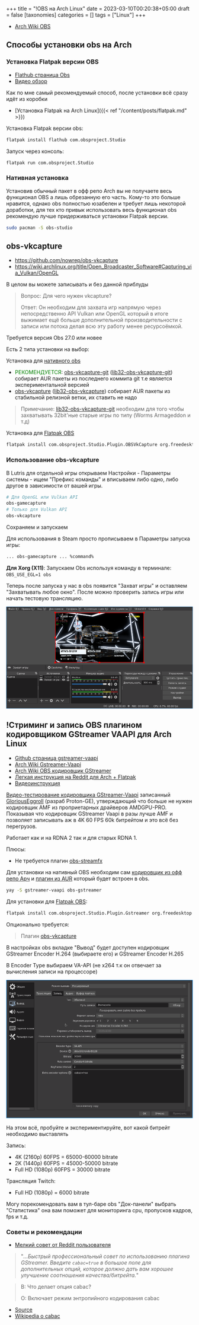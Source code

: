 +++
title = "!OBS на Arch Linux"
date = 2023-03-10T00:20:38+05:00
draft = false
[taxonomies]
categories = []
tags = ["Linux"]
+++

* [Arch Wiki OBS](https://wiki.archlinux.org/title/Open_Broadcaster_Software)

## Способы установки obs на Arch

### Установка Flatpak версии OBS

* [Flathub страница Obs](https://flathub.org/apps/details/com.obsproject.Studio)
* [Видео обзор](https://www.youtube.com/watch?v=FPjEdrik-eQ)

Как по мне самый рекомендуемый способ, после установки всё сразу идёт из коробки

* [Установка Flatpak на Arch Linux]({{< ref "/content/posts/flatpak.md" >}})

Установка Flatpak версии obs:
```sh
flatpak install flathub com.obsproject.Studio
```

Запуск через консоль:
```sh
flatpak run com.obsproject.Studio
```

### Нативная установка

Установив обычный пакет в офф репо Arch вы не получаете весь функционал OBS а лишь обрезанную его часть. Кому-то это больше нравится, однако obs полностью юзабелен и требует лишь некоторой доработки, для тех кто привык использовать весь функционал obs рекомендую лучше придерживаться установки Flatpak версии.

```sh
sudo pacman -S obs-studio
```

## obs-vkcapture

* https://github.com/nowrep/obs-vkcapture
* https://wiki.archlinux.org/title/Open_Broadcaster_Software#Capturing_via_Vulkan/OpenGL

В целом вы можете записывать и без данной приблуды

> Вопрос: Для чего нужен vkcapture?
>
> Ответ: Он необходим для захвата игр напрямую через непосредственно API Vulkan или OpenGL который в итоге выжимает ещё больше дополнительной производительности с записи или потока делая всю эту работу менее ресурсоёмкой.

Требуется версия Obs 27.0 или новее

Есть 2 типа установки на выбор:

Установка для [нативного obs](http://localhost:1313/posts/obs-on-archlinux/#%D0%BD%D0%B0%D1%82%D0%B8%D0%B2%D0%BD%D0%B0%D1%8F-%D1%83%D1%81%D1%82%D0%B0%D0%BD%D0%BE%D0%B2%D0%BA%D0%B0)
* <span style="color:green">РЕКОМЕНДУЕТСЯ</span>: [obs-vkcapture-git](https://aur.archlinux.org/packages/obs-vkcapture-git) ([lib32-obs-vkcapture-git](https://aur.archlinux.org/packages/lib32-obs-vkcapture-git)) собирает AUR пакеты из последнего коммита git т.е является экспериментальной версией
* [obs-vkcapture](https://aur.archlinux.org/packages/obs-vkcapture) ([lib32-obs-vkcapture](https://aur.archlinux.org/packages/lib32-obs-vkcapture)) собирает AUR пакеты из стабильной релизной ветки, их ставить не надо

> Примечание: [lib32-obs-vkcapture-git](https://aur.archlinux.org/packages/lib32-obs-vkcapture-git) необходим для того чтобы захватывать 32bit'ные старые игры по типу (Worms Armageddon и т.д)

Установка для [Flatpak OBS](http://localhost:1313/posts/obs-on-archlinux/#%D1%83%D1%81%D1%82%D0%B0%D0%BD%D0%BE%D0%B2%D0%BA%D0%B0-flatpak-%D0%B2%D0%B5%D1%80%D1%81%D0%B8%D0%B8-obs)
```sh
flatpak install com.obsproject.Studio.Plugin.OBSVkCapture org.freedesktop.Platform.VulkanLayer.OBSVkCapture
```

### Использование obs-vkcapture

В Lutris для отдельной игры открываем Настройки - Параметры системы - ищем "Префикс команды" и вписываем либо одно, либо другое в зависимости от вашей игры.

```sh
# Для OpenGL или Vulkan API
obs-gamecapture
# Только для Vulkan API
obs-vkcapture
```

Сохраняем и запускаем

Для использования в Steam просто прописываем в Параметры запуска игры:
```sh
... obs-gamecapture ... %command%
```

**Для Xorg (X11)**: Запускаем Obs используя команду в терминале: `OBS_USE_EGL=1 obs`

Теперь после запуска у нас в obs появится "Захват игры" и оставляем "Захватывать любое окно". После можно проверить запись игры или начать тестовую трансляцию.

![](/images/obs-on-archlinux/obs-vkcapture.png)

## !Стриминг и запись OBS плагином кодировщиком GStreamer VAAPI для Arch Linux
* [Github страница gstreamer-vaapi](https://github.com/GStreamer/gstreamer-vaapi)
* [Arch Wiki Gstreamer-Vaapi](https://wiki.archlinux.org/title/GStreamer#Hardware_video_acceleration)
* [Arch Wiki OBS кодировщик GStreamer](https://wiki.archlinux.org/title/Open_Broadcaster_Software#Encoding_using_GStreamer)
* [Легкая инструкция на Reddit для Arch + Flatpak](https://www.reddit.com/r/linux_gaming/comments/w4i3qf/easy_way_to_get_good_4k_60fps_obs_encoding/)
* [Видеоинструкция](https://www.youtube.com/watch?v=RYH15sMwjUg)

[Видео-тестирование кодировщика GStreamer-Vaapi](https://www.youtube.com/watch?v=OWouopxGueQ) записанный [GloriousEggroll](https://github.com/GloriousEggroll) (разраб Proton-GE), утверждающий что больше не нужен кодировщик AMF из проприетарных драйверов AMDGPU-PRO. Показывая что кодировщик GStreamer Vaapi в разы лучше AMF и позволяет записывать аж в 4K 60 FPS 60k битрейтом и это всё без перегрузов.

Работает как и на RDNA 2 так и для старых RDNA 1.

Плюсы:
* Не требуется плагин [obs-streamfx](https://aur.archlinux.org/packages/obs-streamfx)

Для установки на нативный OBS необходим сам [кодировщик из офф репо Арч](https://archlinux.org/packages/extra/x86_64/gstreamer-vaapi/) и [плагин из AUR](https://aur.archlinux.org/packages/obs-gstreamer) который будет встроен в obs.

```sh
yay -S gstreamer-vaapi obs-gstreamer
```

Для установки для [Flatpak OBS](http://localhost:1313/posts/obs-on-archlinux/#%D1%83%D1%81%D1%82%D0%B0%D0%BD%D0%BE%D0%B2%D0%BA%D0%B0-flatpak-%D0%B2%D0%B5%D1%80%D1%81%D0%B8%D0%B8-obs):
```sh
flatpak install com.obsproject.Studio.Plugin.Gstreamer org.freedesktop.Platform.GStreamer.gstreamer-vaapi
```

Опционально требуется:
>  Плагин [obs-vkcapture](http://localhost:1313/posts/obs-on-archlinux/#obs-vkcapture)


В настройках obs вкладке "Вывод" будет доступен кодировщик GStreamer Encoder H.264 (выбираете его) и GStreamer Encoder H.265

В Encoder Type выбираем VA-API (не x264 т.к он отвечает за вычисления записи на процессоре)

![](/images/obs-on-archlinux/1660824506.png)

На этом всё, пробуйте и экспериментируйте, вот какой битрейт необходимо выставлять

Запись:
* 4K (2160p) 60FPS = 65000-60000 bitrate
* 2K (1440p) 60FPS = 45000-50000 bitrate
* Full HD (1080p) 60FPS = 30000 bitrate

Трансляция Twitch:
* Full HD (1080p) = 6000 bitrate

Могу порекомендовать вам в тул-баре obs "Док-панели" выбрать "Статистика" она вам поможет для мониторинга cpu, пропусков кадров, fps и т.д.

### Советы и рекомендации
* [Мелкий совет от Reddit пользователя](https://www.reddit.com/r/linux_gaming/comments/w4i3qf/comment/ih5unkw/?utm_source=share&utm_medium=web2x&context=3)
> "*...Быстрый профессиональный совет по использованию плагина GStreamer. Введите `cabac=true` в большое поле для дополнительных опций, которое должно дать вам хорошее улучшение соотношения качества/битрейта.*"

> В: Что делает опция cabac?
>
> О: Включает режим энтропийного кодирования cabac

* [Source](https://gstreamer.freedesktop.org/documentation/vaapi/vaapih264enc.html?gi-language=c#vaapih264enc:cabac)
* [Wikipedia о cabac](https://ru.wikipedia.org/wiki/CABAC)


